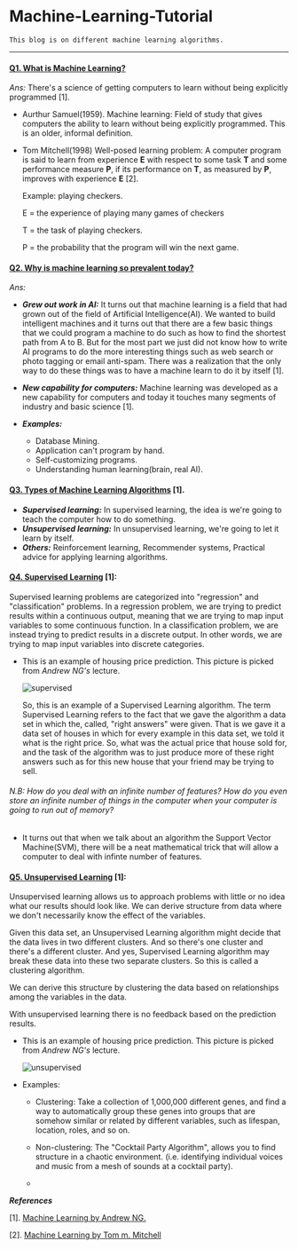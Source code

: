 # Machine-Learning-Tutorial

    This blog is on different machine learning algorithms.
 ------------

#### [Q1. What is Machine Learning?](https://github.com/rezwanh001/Machine-Learning-Tutorial/blob/master/README.md#L6-L22)

   *Ans:* There's a science of getting computers to learn without being explicitly programmed [1].  
   
   * Aurthur Samuel(1959). Machine learning: Field of study that gives computers the ability to learn without being explicitly programmed. This is an older, informal definition.
   
   * Tom Mitchell(1998) Well-posed learning problem: A computer program is said to learn from experience **E** with respect to some task **T** and some performance measure **P**, if its performance on **T**, as measured by **P**, improves with experience **E** [2].
   
     Example: playing checkers.
   
     E = the experience of playing many games of checkers

     T = the task of playing checkers.

     P = the probability that the program will win the next game.

 
#### [Q2. Why is machine learning so prevalent today?](https://github.com/rezwanh001/Machine-Learning-Tutorial/blob/master/README.md#L23-L37)

   *Ans:* 
    
   * ***Grew out work in AI:*** It turns out that machine learning is a field that had grown out of the field of Artificial Intelligence(AI). We wanted to build intelligent machines and it turns out that there are a few basic things that we could program a machine to do such as how to find the shortest path from A to B. But for the most part we just did not know how to write AI programs to do the more interesting things such as web search or photo tagging or email anti-spam. There was a realization that the only way to do these things was to have a machine learn to do it by itself [1].
   
   * ***New capability for computers:*** Machine learning was developed as a new capability for computers and today it touches many segments of industry and basic science [1].
   
   * ***Examples:***
     * Database Mining.
     * Application can't program by hand.
     * Self-customizing programs.
     * Understanding human learning(brain, real AI).
     
     
  #### [Q3. Types of Machine Learning Algorithms](https://github.com/rezwanh001/Machine-Learning-Tutorial/blob/master/README.md#L38) [1].
    
   * ***Supervised learning:*** In supervised learning, the idea is we're going to teach the computer how to do something.
   * ***Unsupervised learning:*** In unsupervised learning, we're going to let it learn by itself. 
   * ***Others:*** Reinforcement learning, Recommender systems, Practical advice for applying learning algorithms.
   
    
  #### [Q4. Supervised Learning](https://github.com/rezwanh001/Machine-Learning-Tutorial/blob/master/README.md#L45) [1]: 
  Supervised learning problems are categorized into "regression" and "classification" problems. In a regression problem, we are trying to predict results within a continuous output, meaning that we are trying to map input variables to some continuous function. In a classification problem, we are instead trying to predict results in a discrete output. In other words, we are trying to map input variables into discrete categories.
    
   * This is an example of housing price prediction. This picture is picked from *Andrew NG's* lecture.
   
      ![supervised](https://user-images.githubusercontent.com/15044221/52883642-e85fee80-3195-11e9-91de-ed8baeba9280.png)
      
      So, this is an example of a Supervised Learning algorithm. The term Supervised Learning refers to the fact that we gave the algorithm a data set in which the, called, "right answers" were given. That is we gave it a data set of houses in which for every example in this data set, we told it what is the right price. So, what was the actual price that house sold for, and the task of the algorithm was to just produce more of these right answers such as for this new house that your friend may be trying to sell.
      
 ###### N.B: How do you deal with an infinite number of features? How do you even store an infinite number of things in the computer when your computer is going to run out of memory?
    
   * It turns out that when we talk about an algorithm the Support Vector Machine(SVM), there will be a neat mathematical trick that will allow a computer to deal with infinte number of features. 
   
   
  #### [Q5. Unsupervised Learning](https://github.com/rezwanh001/Machine-Learning-Tutorial/blob/master/README.md#L59) [1]: 
  Unsupervised learning allows us to approach problems with little or no idea what our results should look like. We can derive structure from data where we don't necessarily know the effect of the variables.
  
  Given this data set, an Unsupervised Learning algorithm might decide that the data lives in two different clusters. And so there's one cluster and there's a different cluster. And yes, Supervised Learning algorithm may break these data into these two separate clusters. So this is called a clustering algorithm.

  We can derive this structure by clustering the data based on relationships among the variables in the data.

  With unsupervised learning there is no feedback based on the prediction results.
  
   * This is an example of housing price prediction. This picture is picked from *Andrew NG's* lecture.
      
       ![unsupervised](https://user-images.githubusercontent.com/15044221/52896119-7ca97000-31ed-11e9-949e-8ef4b60fa0ad.png)
       
   * Examples:
   
       * Clustering: Take a collection of 1,000,000 different genes, and find a way to automatically group these genes into groups that are somehow similar or related by different variables, such as lifespan, location, roles, and so on.

       * Non-clustering: The "Cocktail Party Algorithm", allows you to find structure in a chaotic environment. (i.e. identifying individual voices and music from a mesh of sounds at a cocktail party).
      
      * 
  


***References***

  [1]. [Machine Learning by Andrew NG.](https://www.coursera.org/learn/machine-learning/home/welcome)
  
  [2]. [Machine Learning by Tom m. Mitchell]()
